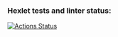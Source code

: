 ### Hexlet tests and linter status:
[![Actions Status](https://github.com/tatavladimiiirovna/qa-engineer-project-84/workflows/hexlet-check/badge.svg)](https://github.com/tatavladimiiirovna/qa-engineer-project-84/actions)